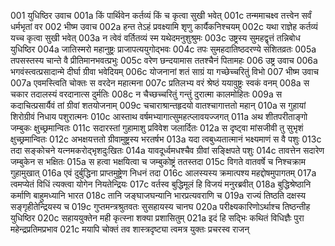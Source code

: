 001  युधिष्ठिर उवाच
001a किं पार्थिवेन कर्तव्यं किं च कृत्वा सुखी भवेत्
001c तन्ममाचक्ष्व तत्त्वेन सर्वं धर्मभृतां वर
002  भीष्म उवाच
002a हन्त तेऽहं प्रवक्ष्यामि शृणु कार्यैकनिश्चयम्
002c यथा राज्ञेह कर्तव्यं यच्च कृत्वा सुखी भवेत्
003a न त्वेवं वर्तितव्यं स्म यथेदमनुशुश्रुमः
003c उष्ट्रस्य सुमहद्वृत्तं तन्निबोध युधिष्ठिर
004a जातिस्मरो महानुष्ट्रः प्राजापत्ययुगोद्भवः
004c तपः सुमहदातिष्ठदरण्ये संशितव्रतः
005a तपसस्तस्य चान्ते वै प्रीतिमानभवत्प्रभुः
005c वरेण छन्दयामास ततश्चैनं पितामहः
006  उष्ट्र उवाच
006a भगवंस्त्वत्प्रसादान्मे दीर्घा ग्रीवा भवेदियम्
006c योजनानां शतं साग्रं या गच्छेच्चरितुं विभो
007  भीष्म उवाच
007a एवमस्त्विति चोक्तः स वरदेन महात्मना
007c प्रतिलभ्य वरं श्रेष्ठं ययावुष्ट्रः स्वकं वनम्
008a स चकार तदालस्यं वरदानात्स दुर्मतिः
008c न चैच्छच्चरितुं गन्तुं दुरात्मा कालमोहितः
009a स कदाचित्प्रसार्यैवं तां ग्रीवां शतयोजनाम्
009c चचाराश्रान्तहृदयो वातश्चागात्ततो महान्
010a स गुहायां शिरोग्रीवं निधाय पशुरात्मनः
010c आस्ताथ वर्षमभ्यागात्सुमहत्प्लावयज्जगत्
011a अथ शीतपरीताङ्गो जम्बुकः क्षुच्छ्रमान्वितः
011c सदारस्तां गुहामाशु प्रविवेश जलार्दितः
012a स दृष्ट्वा मांसजीवी तु सुभृशं क्षुच्छ्रमान्वितः
012c अभक्षयत्ततो ग्रीवामुष्ट्रस्य भरतर्षभ
013a यदा त्वबुध्यतात्मानं भक्ष्यमाणं स वै पशुः
013c तदा सङ्कोचने यत्नमकरोद्भृशदुःखितः
014a यावदूर्ध्वमधश्चैव ग्रीवां सङ्क्षिपते पशुः
014c तावत्तेन सदारेण जम्बुकेन स भक्षितः
015a स हत्वा भक्षयित्वा च जम्बुकोष्ट्रं ततस्तदा
015c विगते वातवर्षे च निश्चक्राम गुहामुखात्
016a एवं दुर्बुद्धिना प्राप्तमुष्ट्रेण निधनं तदा
016c आलस्यस्य क्रमात्पश्य महद्दोषमुपागतम्
017a त्वमप्येतं विधिं त्यक्त्वा योगेन नियतेन्द्रियः
017c वर्तस्व बुद्धिमूलं हि विजयं मनुरब्रवीत्
018a बुद्धिश्रेष्ठानि कर्माणि बाहुमध्यानि भारत
018c तानि जङ्घाजघन्यानि भारप्रत्यवराणि च
019a राज्यं तिष्ठति दक्षस्य सङ्गृहीतेन्द्रियस्य च
019c गुप्तमन्त्रश्रुतवतः सुसहायस्य चानघ
020a परीक्ष्यकारिणोऽर्थाश्च तिष्ठन्तीह युधिष्ठिर
020c सहाययुक्तेन मही कृत्स्ना शक्या प्रशासितुम्
021a इदं हि सद्भिः कथितं विधिज्ञैः पुरा महेन्द्रप्रतिमप्रभाव
021c मयापि चोक्तं तव शास्त्रदृष्ट्या त्वमत्र युक्तः प्रचरस्व राजन्

